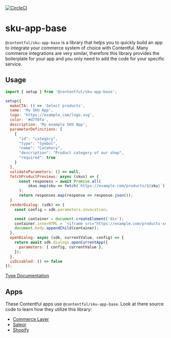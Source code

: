 [![CircleCI](https://circleci.com/gh/contentful/apps.svg?style=svg&circle-token=913f0d4852062fbed644fca927d059d5e3e72908)](https://circleci.com/gh/contentful/apps)

# sku-app-base

`@contentful/sku-app-base` is a library that helps you to quickly build an app to integrate your commerce system of choice with Contentful. Many commerce integrations are very similar, therefore this library provides the boilerplate for your app and you only need to add the code for your specific service.

## Usage

```javascript
import { setup } from '@contentful/sku-app-base';

setup({
  makeCTA: () => 'Select products',
  name: 'My SKU App',
  logo: 'https://example.com/logo.svg',
  color: '#d7f0fa',
  description: 'My example SKU App',
  parameterDefinitions: [
    {
      "id": "category",
      "type": "Symbol",
      "name": "Catehory",
      "description": "Product category of our shop",
      "required": true
    }
  ],
  validateParameters: () => null,
  fetchProductPreviews: async (skus) => {
      const responess = await Promise.all(
          skus.map(sku => fetch(`https://example.com/products/${sku}`))
      );
      return responses.map(response => response.json());
  }
  renderDialog: (sdk) => {
    const config = sdk.parameters.invocation;

    const container = document.createElement('div');
    container.innerHTML = `<iframe src="https://example.com/products-search?category=${config.category}" />`;
    document.body.appendChild(container);
  },
  openDialog: async (sdk, currentValue, config) => {
    return await sdk.dialogs.openCurrentApp({
      parameters: { config, currentValue },
    });
  },
  isDisabled: () => false
});
```

[Type Documentation](docs/README.md)

## Apps

These Contentful apps use `@contentful/sku-app-base`. Look at there source code to learn how they utilize this library:

- [Commerce Layer](../apps/commercelayer)
- [Saleor](../apps/saleor)
- [Shopify](../apps/shopify)
